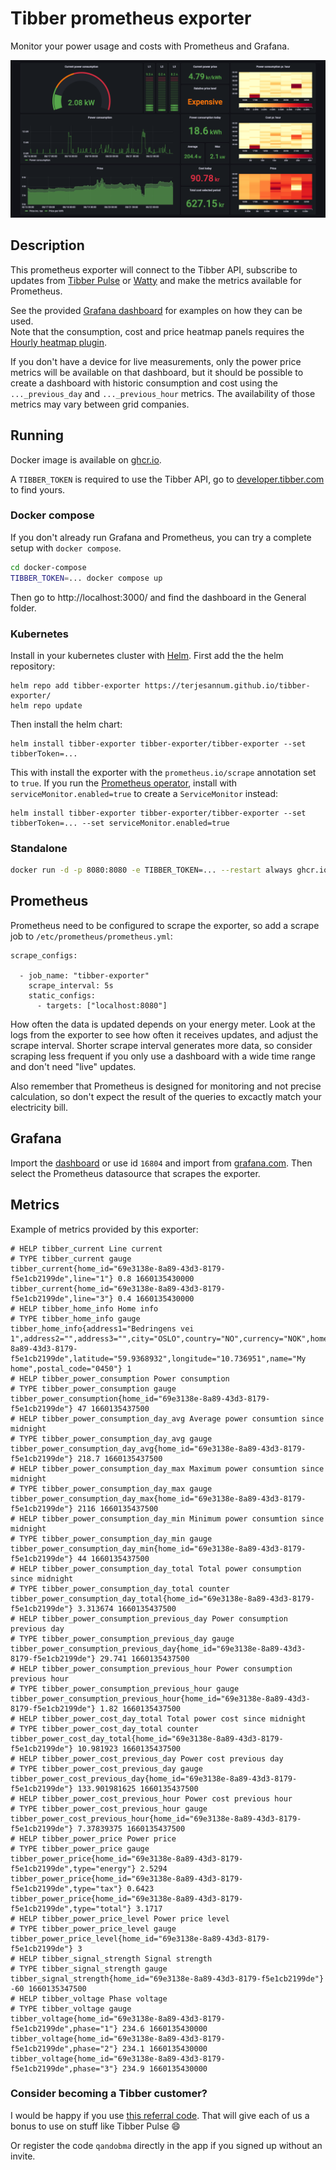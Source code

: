 # Tibber prometheus exporter

Monitor your power usage and costs with Prometheus and Grafana.

![Grafana dashboard](grafana/dashboard.png)

## Description

This prometheus exporter will connect to the Tibber API, subscribe to updates from [Tibber Pulse](https://tibber.com/no/pulse) or [Watty](https://tibber.com/se/store/produkt/watty-tibber) and make the metrics available for Prometheus.

See the provided [Grafana dashboard](grafana/dashboard.json) for examples on how they can be used.  
Note that the consumption, cost and price heatmap panels requires the [Hourly heatmap plugin](https://grafana.com/grafana/plugins/marcusolsson-hourly-heatmap-panel/).

If you don't have a device for live measurements, only the power price metrics will be available on that dashboard, but it should be possible to create a dashboard with historic consumption and cost using the `..._previous_day` and `..._previous_hour` metrics. The availability of those metrics may vary between grid companies.

## Running

Docker image is available on [ghcr.io](https://github.com/terjesannum/tibber-exporter/pkgs/container/tibber-exporter).

A `TIBBER_TOKEN` is required to use the Tibber API, go to [developer.tibber.com](https://developer.tibber.com/) to find yours.

### Docker compose

If you don't already run Grafana and Prometheus, you can try a complete setup with `docker compose`.

```sh
cd docker-compose
TIBBER_TOKEN=... docker compose up
```

Then go to http://localhost:3000/ and find the dashboard in the General folder.

### Kubernetes

Install in your kubernetes cluster with [Helm](https://helm.sh/). First add the the helm repository:

```
helm repo add tibber-exporter https://terjesannum.github.io/tibber-exporter/
helm repo update
```

Then install the helm chart:

```
helm install tibber-exporter tibber-exporter/tibber-exporter --set tibberToken=...
```

This with install the exporter with the `prometheus.io/scrape` annotation set to `true`. If you run the [Prometheus operator](https://github.com/prometheus-operator/prometheus-operator), install with `serviceMonitor.enabled=true` to create a `ServiceMonitor` instead:

```
helm install tibber-exporter tibber-exporter/tibber-exporter --set tibberToken=... --set serviceMonitor.enabled=true
```

### Standalone

```sh
docker run -d -p 8080:8080 -e TIBBER_TOKEN=... --restart always ghcr.io/terjesannum/tibber-exporter:latest
```

## Prometheus

Prometheus need to be configured to scrape the exporter, so add a scrape job to `/etc/prometheus/prometheus.yml`:
```
scrape_configs:

  - job_name: "tibber-exporter"
    scrape_interval: 5s
    static_configs:
      - targets: ["localhost:8080"]
```

How often the data is updated depends on your energy meter. Look at the logs from the exporter to see how often it receives updates, and adjust the scrape interval. Shorter scrape interval generates more data, so consider scraping less frequent if you only use a dashboard with a wide time range and don't need "live" updates.

Also remember that Prometheus is designed for monitoring and not precise calculation, so don't expect the result of the queries to excactly match your electricity bill.

## Grafana

Import the [dashboard](grafana/dashboard.json) or use id `16804` and import from [grafana.com](https://grafana.com/grafana/dashboards/16804-tibber/). Then select the Prometheus datasource that scrapes the exporter.

## Metrics

Example of metrics provided by this exporter:

```
# HELP tibber_current Line current
# TYPE tibber_current gauge
tibber_current{home_id="69e3138e-8a89-43d3-8179-f5e1cb2199de",line="1"} 0.8 1660135430000
tibber_current{home_id="69e3138e-8a89-43d3-8179-f5e1cb2199de",line="3"} 0.4 1660135430000
# HELP tibber_home_info Home info
# TYPE tibber_home_info gauge
tibber_home_info{address1="Bedringens vei 1",address2="",address3="",city="OSLO",country="NO",currency="NOK",home_id="69e3138e-8a89-43d3-8179-f5e1cb2199de",latitude="59.9368932",longitude="10.736951",name="My home",postal_code="0450"} 1
# HELP tibber_power_consumption Power consumption
# TYPE tibber_power_consumption gauge
tibber_power_consumption{home_id="69e3138e-8a89-43d3-8179-f5e1cb2199de"} 47 1660135437500
# HELP tibber_power_consumption_day_avg Average power consumtion since midnight
# TYPE tibber_power_consumption_day_avg gauge
tibber_power_consumption_day_avg{home_id="69e3138e-8a89-43d3-8179-f5e1cb2199de"} 218.7 1660135437500
# HELP tibber_power_consumption_day_max Maximum power consumtion since midnight
# TYPE tibber_power_consumption_day_max gauge
tibber_power_consumption_day_max{home_id="69e3138e-8a89-43d3-8179-f5e1cb2199de"} 2116 1660135437500
# HELP tibber_power_consumption_day_min Minimum power consumtion since midnight
# TYPE tibber_power_consumption_day_min gauge
tibber_power_consumption_day_min{home_id="69e3138e-8a89-43d3-8179-f5e1cb2199de"} 44 1660135437500
# HELP tibber_power_consumption_day_total Total power consumption since midnight
# TYPE tibber_power_consumption_day_total counter
tibber_power_consumption_day_total{home_id="69e3138e-8a89-43d3-8179-f5e1cb2199de"} 3.313674 1660135437500
# HELP tibber_power_consumption_previous_day Power consumption previous day
# TYPE tibber_power_consumption_previous_day gauge
tibber_power_consumption_previous_day{home_id="69e3138e-8a89-43d3-8179-f5e1cb2199de"} 29.741 1660135437500
# HELP tibber_power_consumption_previous_hour Power consumption previous hour
# TYPE tibber_power_consumption_previous_hour gauge
tibber_power_consumption_previous_hour{home_id="69e3138e-8a89-43d3-8179-f5e1cb2199de"} 1.82 1660135437500
# HELP tibber_power_cost_day_total Total power cost since midnight
# TYPE tibber_power_cost_day_total counter
tibber_power_cost_day_total{home_id="69e3138e-8a89-43d3-8179-f5e1cb2199de"} 10.981923 1660135437500
# HELP tibber_power_cost_previous_day Power cost previous day
# TYPE tibber_power_cost_previous_day gauge
tibber_power_cost_previous_day{home_id="69e3138e-8a89-43d3-8179-f5e1cb2199de"} 133.901981625 1660135437500
# HELP tibber_power_cost_previous_hour Power cost previous hour
# TYPE tibber_power_cost_previous_hour gauge
tibber_power_cost_previous_hour{home_id="69e3138e-8a89-43d3-8179-f5e1cb2199de"} 7.37839375 1660135437500
# HELP tibber_power_price Power price
# TYPE tibber_power_price gauge
tibber_power_price{home_id="69e3138e-8a89-43d3-8179-f5e1cb2199de",type="energy"} 2.5294
tibber_power_price{home_id="69e3138e-8a89-43d3-8179-f5e1cb2199de",type="tax"} 0.6423
tibber_power_price{home_id="69e3138e-8a89-43d3-8179-f5e1cb2199de",type="total"} 3.1717
# HELP tibber_power_price_level Power price level
# TYPE tibber_power_price_level gauge
tibber_power_price_level{home_id="69e3138e-8a89-43d3-8179-f5e1cb2199de"} 3
# HELP tibber_signal_strength Signal strength
# TYPE tibber_signal_strength gauge
tibber_signal_strength{home_id="69e3138e-8a89-43d3-8179-f5e1cb2199de"} -60 1660135347500
# HELP tibber_voltage Phase voltage
# TYPE tibber_voltage gauge
tibber_voltage{home_id="69e3138e-8a89-43d3-8179-f5e1cb2199de",phase="1"} 234.6 1660135430000
tibber_voltage{home_id="69e3138e-8a89-43d3-8179-f5e1cb2199de",phase="2"} 234.1 1660135430000
tibber_voltage{home_id="69e3138e-8a89-43d3-8179-f5e1cb2199de",phase="3"} 234.9 1660135430000
```

### Consider becoming a Tibber customer?

I would be happy if you use [this referral code](https://invite.tibber.com/qandobma). That will give each of us a bonus to use on stuff like Tibber Pulse :smile:

Or register the code `qandobma` directly in the app if you signed up without an invite.
